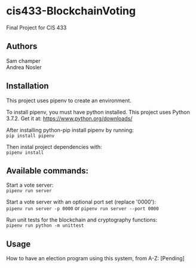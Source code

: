 # cis433-BlockchainVoting
Final Project for CIS 433

## Authors

Sam champer <br/> Andrea Nosler

## Installation

This project uses pipenv to create an environment.

To install pipenv, you must have python installed. This project uses Python 3.7.2.
Get it at: https://www.python.org/downloads/

After installing python-pip install pipenv by running:<br/>
```pip install pipenv```

Then instal project dependencies with:<br/>
```pipenv install```

## Available commands:

Start a vote server:<br/>
```pipenv run server```<br/>

Start a vote server with an optional port set (replace '0000'):<br/>
```pipenv run server -p 0000``` or
```pipenv run server --port 0000```<br/>


Run unit tests for the blockchain and cryptography functions:<br/>
```pipenv run python -m unittest```

## Usage
How to have an election program using this system, from A-Z:
[Pending]
